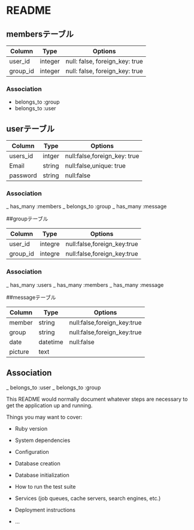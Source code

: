 # README
## membersテーブル

|Column|Type|Options|
|------|----|-------|
|user_id|integer|null: false, foreign_key: true|
|group_id|integer|null: false, foreign_key: true|
### Association
- belongs_to :group
- belongs_to :user

## userテーブル

|Column|Type|Options|
|------|----|-------|
|users_id|intger|null:false,foreign_key: true|
|Email|string|null:false,unique: true|
|password|string|null:false|
### Association
_ has_many :members
_ belongs_to :group
_ has_many :message

##groupテーブル

|Column|Type|Options|
|------|----|-------|
|user_id|integre|null:false,foreign_key:true|
|group_id|integre|null:false,foreign_key:true|
### Association
_ has_many :users
_ has_many :members
_ has_many :message

##messageテーブル

|Column|Type|Options|
|------|----|-------|
|member|string|null:false,foreign_key:true|
|group|string|null:false,foreign_key:true|
|date|datetime|null:false
|picture|text|
## Association
_ belongs_to :user
_ belongs_to :group


This README would normally document whatever steps are necessary to get the
application up and running.

Things you may want to cover:

* Ruby version

* System dependencies

* Configuration

* Database creation

* Database initialization

* How to run the test suite

* Services (job queues, cache servers, search engines, etc.)

* Deployment instructions

* ...
 